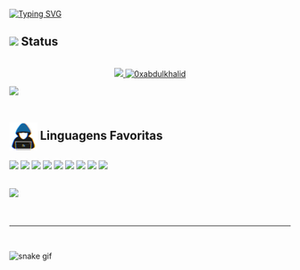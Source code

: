 [![Typing SVG](https://readme-typing-svg.herokuapp.com/?color=00bfbf&size=35&center=true&vCenter=true&width=1000&lines=Olá,+Me+Chamo+Gustavo+:%29)](https://git.io/typing-svg)




	

## <img src="https://media.giphy.com/media/iY8CRBdQXODJSCERIr/giphy.gif" width="35"><b> Status </b>
<br>

<div align="center">

<a href="https://github.com/0xabdulkhalid/">
  <img src="https://github-readme-stats.vercel.app/api?username=Endrigogustavo&include_all_commits=true&count_private=true&show_icons=true&line_height=20&title_color=7A7ADB&icon_color=2234AE&text_color=D3D3D3&bg_color=0,000000,130F40" width="531"/>
  <img src="https://github-readme-stats.vercel.app/api/top-langs?username=Endrigogustavo&show_icons=true&locale=en&layout=compact&line_height=20&title_color=7A7ADB&icon_color=2234AE&text_color=D3D3D3&bg_color=0,000000,130F40" width="375"  alt="0xabdulkhalid"/>

</a>
</div>




<img src="https://user-images.githubusercontent.com/73097560/115834477-dbab4500-a447-11eb-908a-139a6edaec5c.gif"><br><br>



## <picture><img align="center" src = "https://github.com/0xAbdulKhalid/0xAbdulKhalid/raw/main/assets/mdImages/about_me.gif" width = 50px></picture> **Linguagens Favoritas**<br>

<p align="center">

<div>
  <img height="70px" src="https://assets.univesp.br/novotec/codepen/unidade4/html5.png"/>
  <img height="70px" src="https://logospng.org/download/css-3/logo-css-3-2048.png"/>
  <img height="70px" src="https://logospng.org/download/javascript/logo-javascript-icon-1024.png"/>
  
  <img height="70px" src="https://upload.wikimedia.org/wikipedia/commons/thumb/b/b2/Bootstrap_logo.svg/1280px-Bootstrap_logo.svg.png"/>

  
  <img height="70px" src="https://www.cursou.com.br/wp-content/uploads/2017/10/Curso-de-PHP-PSRs.png"/>
  <img height="70px" src="https://www.freepnglogos.com/uploads/logo-mysql-png/logo-mysql-mysql-logo-png-images-are-download-crazypng-21.png"/>
  <img height="70px" src="https://upload.wikimedia.org/wikipedia/commons/thumb/0/06/Kotlin_Icon.svg/2048px-Kotlin_Icon.svg.png"/>
  <img height="70px" src="https://logospng.org/download/java/logo-java-512.png"/>
  <img height="70px" src="https://upload.wikimedia.org/wikipedia/commons/thumb/a/a7/React-icon.svg/1200px-React-icon.svg.png"/>

  
  </div>


</p>


	

</div>

<br>
<img src="https://user-images.githubusercontent.com/73097560/115834477-dbab4500-a447-11eb-908a-139a6edaec5c.gif">
<br>
<br>
<br>

---

<br>

![snake gif](https://github.com/Endrigogustavo/blob/output/github-contribution-grid-snake.svg)
